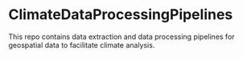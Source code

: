 # ClimateDataProcessingPipelines
This repo contains data extraction and data processing pipelines for geospatial data to facilitate climate analysis.  
